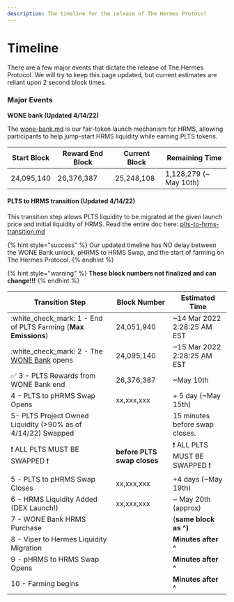 ```yaml
---
description: The timeline for the release of The Hermes Protocol
---
```


# Timeline

There are a few major events that dictate the release of The Hermes Protocol. We will try to keep this page updated, but current estimates are reliant upon 2 second block times.&#x20;

### Major Events

**WONE bank (Updated 4/14/22)**

The [wone-bank.md](../hermes-products/wone-bank.md "mention") is our fair-token launch mechanism for HRMS, allowing participants to help jump-start HRMS liquidity while earning PLTS tokens.

| Start Block | Reward End Block | Current Block | Remaining Time          |
| ----------- | ---------------- | ------------- | ----------------------- |
| 24,095,140  | 26,376,387       | 25,248,108    | 1,128,279 (\~ May 10th) |

#### PLTS to HRMS transition (Updated 4/14/22)

This transition step allows PLTS liquidity to be migrated at the given launch price and initial liquidity of HRMS. Read the entire doc here: [plts-to-hrms-transition.md](plts-to-hrms-transition.md "mention")&#x20;

{% hint style="success" %}
Our updated timeline has NO delay between the WONE Bank unlock, pHRMS to HRMS Swap, and the start of farming on The Hermes Protocol.
{% endhint %}

{% hint style="warning" %}
**These block numbers not finalized and can change!!!**
{% endhint %}

| Transition Step                                                                                     | Block Number                | Estimated Time                                       |
| --------------------------------------------------------------------------------------------------- | --------------------------- | ---------------------------------------------------- |
| :white\_check\_mark: 1 - End of PLTS Farming (**Max Emissions**)                                    | 24,051,940                  | \~14 Mar 2022 2:28:25 AM EST                         |
| :white\_check\_mark: 2 - The [WONE Bank](plts-to-hrms-transition.md#the-new-hermes-wone-bank) opens | 24,095,140                  | \~15 Mar 2022 2:28:25 AM EST                         |
| ✅ 3 - PLTS Rewards from WONE Bank end                                                               | 26,376,387                  | \~May 10th                                           |
| 4 - PLTS to pHRMS Swap Opens                                                                        | xx,xxx,xxx                  | + 5 day (\~May 15th)                                 |
| 5- PLTS Project Owned Liquidity (>90% as of 4/14/22) Swapped                                        |                             | 15 minutes before swap closes.                       |
| :exclamation: ALL PLTS MUST BE SWAPPED :exclamation:                                                | **before PLTS swap closes** | :exclamation: ALL PLTS MUST BE SWAPPED :exclamation: |
| 5 - PLTS to pHRMS Swap Closes                                                                       | xx,xxx,xxx                  | +4 days (\~May 19th)                                 |
| 6 - HRMS Liquidity Added (DEX Launch!)                                                              | xx,xxx,xxx                  | \~ May 20th (approx)                                 |
| 7 - WONE Bank HRMS Purchase                                                                         |                             | (**same block as ^)**                                |
| 8 - Viper to Hermes Liquidity Migration                                                             |                             | **Minutes after ^**                                  |
| 9 - pHRMS to HRMS Swap Opens                                                                        |                             | **Minutes after ^**                                  |
| 10 - Farming begins                                                                                 |                             | **Minutes after ^**                                  |
